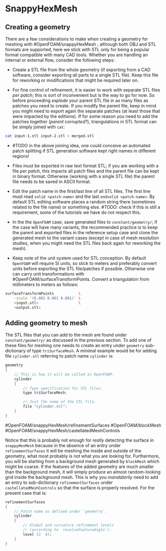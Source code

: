 # SnappyHexMesh

## Creating a geometry

There are a few considerations to make when creating a geometry for meshing with #OpenFOAM/snappyHexMesh ; although both OBJ and STL formats are supported, here we stick with STL only for being a popular format compatible with many CAD tools. Whether you are handling an internal or external flow, consider the following steps:

- Create a STL file from the whole geometry (if exporting from a CAD software, consider exporting all parts to a single STL file). Keep this file for reworking or modifications that might be required later on.

- For fine control of refinement, it is easier to work with separate STL files *per patch*; this is sort of inconvenient but is the way to go for now. So before proceeding *explode* your parent STL file in as many files as patches you need to create. If you modify the parent file, keep in mind you might need to export again the separate patches (at least those that were impacted by the editions).  If for some reason you need to add the patches together (*parent corrupted?*), triangulations in STL format can be simply joined with `cat`:

```bash
cat input-1.stl input-2.stl > merged.stl
```

- #TODO in the above joining idea, one could conceive an automated patch splitting if STL generation software kept right names in different regions!

- Files must be exported in raw text format STL; if you are working with a file *per patch*, this impacts all patch files and the parent file can be kept in binary format. Otherwise (working with a single STL file) the parent file needs to be saved in ASCII format.

 - Edit the patch name in the first/last line of all STL files. The first line must read `solid <patch-name>` and the last `endsolid <patch-name>`. By default STL editing software places a random string there (sometimes related to the file name) or something else. #TODO: check if this is still a requirement, some of the tutorials we have do not respect this.

- In the the `OpenFOAM` case, save generated files to `constant/geometry/`; if the case will have many variants, the recommended practice is to keep the parent and exported files in the reference setup case and clone the generated mesh to the variant cases (except in case of mesh resolution studies, when you might need the STL files back again for reworking the mesh).

- Keep note of the unit system used for STL conception. By default `OpenFOAM` will require SI units, so stick to meters and preferably convert units before exporting the STL file/patches if possible. Otherwise one can carry unit transformations with #OpenFOAM/surfaceTransformPoints. Convert a triangulation from millimeters to meters as follows:

```bash
surfaceTransformPoints           \
    -scale '(0.001 0.001 0.001)' \
    <input.stl>                  \
    <output.stl>
```
## Adding geometry to mesh

The STL files that you can add to the mesh are found under `constant/geometry/` as discussed in the previous section. To add one of these files for meshing one needs to create an entry under `geometry` sub-dictionary of type `triSurfaceMesh`. A minimal example would be for adding file `cylinder.stl` referring to patch name `cylinder` is:

```C
geometry
{
	// This is how it will be called in OpenFOAM.
	cylinder
    {
	    // Type specification for STL files.
        type triSurfaceMesh;

		// Just the name of the STL file.
        file "cylinder.stl";
    }
}
```

#OpenFOAM/snappyHexMesh/refinementSurfaces #OpenFOAM/blockMesh #OpenFOAM/snappyHexMesh/castellatedMeshControls 

Notice that this is probably not enough for *really* detecting the surface in `snappyHexMesh` because in the absence of an entry under `refinementSurfaces` it will be meshing the inside and outside of the geometry, what most probably is not what you are looking for. Furthermore, you will be starting from a background mesh generated by `blockMesh` which might be coarse. If the features of the added geometry are much smaller than the background mesh, it will simply produce an almost random-looking grid inside the background mesh. This is why you *mandatorily* need to add an entry to sub-dictionary `refinementSurfaces` under `castellatedMeshControls` so that the surface is properly resolved. For the present case that is:

```C
refinementSurfaces
{
	// Patch name as defined under `geometry`.
	cylinder
	{
		// Global and curvature refinement levels
		// (according to `resolveFeatureAngle`).
		level (2  4);
	}
}
```
